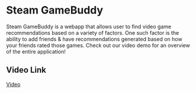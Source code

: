 # Steam GameBuddy

Steam GameBuddy is a webapp that allows user to find video game recommendations based on a variety of factors. One such factor is the ability to add friends &  have recommendations generated based on how your friends rated those games.
Check out our video demo for an overview of the entire application!

## Video Link
[Video](https://mediaspace.illinois.edu/media/t/1_vawmkql1)
